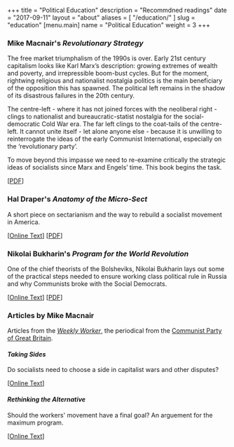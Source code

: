 +++
title = "Political Education"
description = "Recommdned readings"
date = "2017-09-11"
layout = "about"
aliases = [ "/education/" ]
slug = "education"
[menu.main]
name = "Political Education"
weight = 3
+++

### Mike Macnair's  _Revolutionary Strategy_

The free market triumphalism of the 1990s is over. Early 21st century capitalism looks like Karl Marx’s description: growing extremes of wealth and poverty, and irrepressible boom-bust cycles. But for the moment, rightwing religious and nationalist nostalgia politics is the main beneficiary of the opposition this has spawned. The political left remains in the shadow of its disastrous failures in the 20th century. 

The centre-left - where it has not joined forces with the neoliberal right - clings to nationalist and bureaucratic-statist nostalgia for the social-democratic Cold War era. The far left clings to the coat-tails of the centre-left. It cannot unite itself - let alone anyone else - because it is unwilling to reinterrogate the ideas of the early Communist International, especially on the ‘revolutionary party’. 

To move beyond this impasse we need to re-examine critically the strategic ideas of socialists since Marx and Engels’ time. This book begins the task.

\[[PDF](/downloads/mike_macnair_revolutionary_strategy.pdf)\]

### Hal Draper's _Anatomy of the Micro-Sect_

A short piece on sectarianism and the way to rebuild a socialist movement in America.

\[[Online Text](https://www.marxists.org/archive/draper/1973/xx/microsect.htm)\]  \[[PDF](/downloads/hal-draper-anatomy-of-the-micro-sect.pdf)\]

### Nikolai Bukharin's _Program for the World Revolution_

One of the chief theorists of the Bolsheviks, Nikolai Bukharin lays out some of the practical steps needed to ensure working class political rule in Russia and why Communists broke with the Social Democrats.

\[[Online Text](https://www.marxists.org/archive/bukharin/works/1918/worldrev/index.html)\]  \[[PDF](/downloads/nikolai-bukharin-program-for-a-world-revolution.pdf)\]


### Articles by Mike Macnair

Articles from the [_Weekly Worker_](http://weeklyworker.co.uk), the periodical from the [Communist Party of Great Britain](http://cpgb.org.uk).

#### _Taking Sides_

Do socialists need to choose a side in capitalist wars and other disputes?

\[[Online Text](http://weeklyworker.co.uk/worker/532/the-politics-of-taking-sides/)\]

#### _Rethinking the Alternative_

Should the workers' movement have a final goal? An arguement for the maximum program.

\[[Online Text](http://weeklyworker.co.uk/worker/1053/thinking-the-alternative/)\]